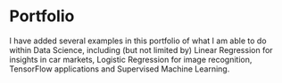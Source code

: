 # Portfolio
 
 I have added several examples in this portfolio of what I am able to do within Data Science, including (but not limited by) Linear Regression for insights in car markets, Logistic Regression for image recognition, TensorFlow applications and Supervised Machine Learning.
